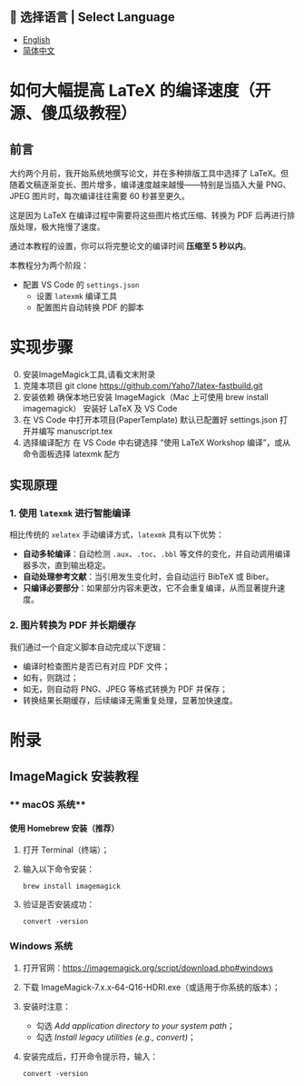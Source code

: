   ## 📖 选择语言 | Select Language
  
  - [English](./README.en.md)
  - [简体中文](./README.md)
  
  # 如何大幅提高 LaTeX 的编译速度（开源、傻瓜级教程）

  ## 前言

  大约两个月前，我开始系统地撰写论文，并在多种排版工具中选择了 LaTeX。但随着文稿逐渐变长、图片增多，编译速度越来越慢——特别是当插入大量 PNG、JPEG 图片时，每次编译往往需要 60 秒甚至更久。

  这是因为 LaTeX 在编译过程中需要将这些图片格式压缩、转换为 PDF 后再进行排版处理，极大拖慢了速度。

  通过本教程的设置，你可以将完整论文的编译时间 **压缩至 5 秒以内**。

  本教程分为两个阶段：

  - 配置 VS Code 的 `settings.json`
    - 设置 `latexmk` 编译工具
    - 配置图片自动转换 PDF 的脚本


  # 实现步骤
  0. 安装ImageMagick工具,请看文末附录
  1. 克隆本项目
   git clone https://github.com/Yaho7/latex-fastbuild.git
  2. 安装依赖
   确保本地已安装 ImageMagick（Mac 上可使用 brew install imagemagick）
   安装好 LaTeX 及 VS Code
  3. 在 VS Code 中打开本项目(PaperTemplate)
    默认已配置好 settings.json
    打开并编写 manuscript.tex
  4. 选择编译配方
   在 VS Code 中右键选择 “使用 LaTeX Workshop 编译”，或从命令面板选择 latexmk 配方


  ## 实现原理

  ### 1. 使用 `latexmk` 进行智能编译

  相比传统的 `xelatex` 手动编译方式，`latexmk` 具有以下优势：

  - **自动多轮编译**：自动检测 `.aux`、`.toc`、`.bbl` 等文件的变化，并自动调用编译器多次，直到输出稳定。
  - **自动处理参考文献**：当引用发生变化时，会自动运行 BibTeX 或 Biber。
  - **只编译必要部分**：如果部分内容未更改，它不会重复编译，从而显著提升速度。

  ### 2. 图片转换为 PDF 并长期缓存

  我们通过一个自定义脚本自动完成以下逻辑：

  - 编译时检查图片是否已有对应 PDF 文件；
  - 如有，则跳过；
  - 如无，则自动将 PNG、JPEG 等格式转换为 PDF 并保存；
  - 转换结果长期缓存，后续编译无需重复处理，显著加快速度。


# 附录

## **ImageMagick 安装教程**

### ** macOS 系统**

#### **使用 Homebrew 安装（推荐）**

1. 打开 Terminal（终端）；

2. 输入以下命令安装：

   ```
   brew install imagemagick
   ```

3. 验证是否安装成功：

   ```
   convert -version
   ```

### **Windows 系统**

1. 打开官网：https://imagemagick.org/script/download.php#windows

2. 下载 ImageMagick-7.x.x-64-Q16-HDRI.exe（或适用于你系统的版本）；

3. 安装时注意：

   - 勾选 *Add application directory to your system path*；
   - 勾选 *Install legacy utilities (e.g., convert)*；
  
4. 安装完成后，打开命令提示符，输入：

   ```
   convert -version
   ```

   